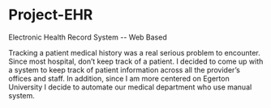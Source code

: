 # Project-EHR
Electronic Health Record System -- Web Based

Tracking a patient medical history was a real serious problem to encounter. Since most hospital, don’t keep track of a patient. I decided to come up with a system to keep track of patient information across all the provider’s offices and staff.
In addition, since I am more centered on Egerton University I decide to automate our medical department who use manual system.
